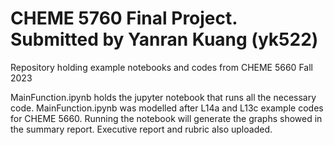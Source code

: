 # CHEME 5760 Final Project. Submitted by Yanran Kuang (yk522)
Repository holding example notebooks and codes from CHEME 5660 Fall 2023

MainFunction.ipynb holds the jupyter notebook that runs all the necessary code. MainFunction.ipynb was modelled after L14a and L13c example codes for CHEME 5660. Running the notebook will generate the graphs showed in the summary report.
Executive report and rubric also uploaded.
